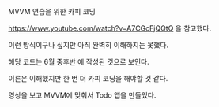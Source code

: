 MVVM 연습을 위한 카피 코딩

https://www.youtube.com/watch?v=A7CGcFjQQtQ 을 참고했다.

이런 방식이구나 싶지만 아직 완벽히 이해하지는 못했다.

해당 코드는 6월 중후반 에 작성된 것으로 보인다.

이론은 이해했지만 한 번 더 카피 코딩을 해야할 것 같다.

영상을 보고 MVVM에 맞춰서 Todo 앱을 만들었다.
